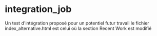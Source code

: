 # integration_job
Un test d'intégration proposé pour un potentiel futur travail
le fichier index_alternative.html est celui où la section Recent Work est modifié